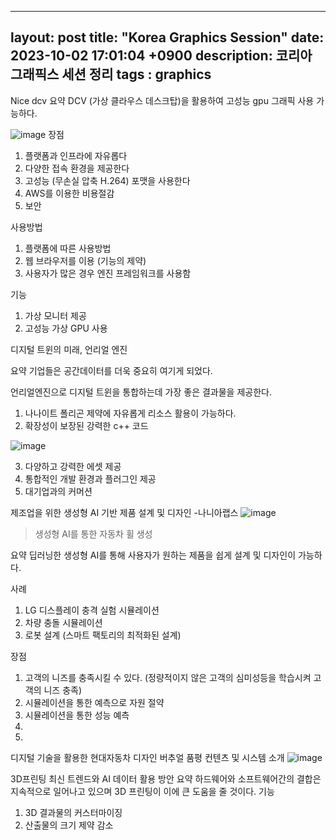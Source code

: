   ---
layout: post
title: "Korea Graphics Session"
date: 2023-10-02 17:01:04 +0900
description: 코리아 그래픽스 세션 정리
tags : graphics
---

Nice dcv
요약
DCV (가상 클라우스 데스크탑)을 활용하여 고성능 gpu 그래픽 사용 가능하다.

![image](https://github.com/rech4210/rech4210.github.io/assets/65288322/67f68b2c-ce52-4791-b6ad-4d6cd682d123)
장점
1. 플랫폼과 인프라에 자유롭다
2. 다양한 접속 환경을 제공한다
3. 고성능 (무손실 압축 H.264) 포맷을 사용한다
4. AWS를 이용한 비용절감
5. 보안


사용방법
1. 플랫폼에 따른 사용방법
2. 웹 브라우저를 이용 (기능의 제약)
3. 사용자가 많은 경우 엔진 프레임워크를 사용함


기능
1. 가상 모니터 제공
2. 고성능 가상 GPU 사용

디지털 트윈의 미래, 언리얼 엔진

요약
기업들은 공간데이터를 더욱 중요히 여기게 되었다.

언리얼엔진으로 디지털 트윈을 통합하는데 가장 좋은 결과물을 제공한다.

1. 나나이트
 폴리곤 제약에 자유롭게 리소스 활용이 가능하다.
2. 확장성이 보장된 강력한 c++ 코드

![image](https://github.com/rech4210/rech4210.github.io/assets/65288322/12cb27dc-5697-4d57-a363-f1c0ea7de7e5)

3. 다양하고 강력한 에셋 제공
4. 통합적인 개발 환경과 플러그인 제공
5. 대기업과의 커머션


제조업을 위한 생성형 AI 기반 제품 설계 및 디자인 -나니아랩스
![image](https://github.com/rech4210/rech4210.github.io/assets/65288322/69d61e78-2230-4d9e-b413-ca5b1ca05c51)
> 생성형 AI를 통한 자동차 휠 생성

요약
딥러닝한 생성형 AI를 통해 사용자가 원하는 제품을 쉽게 설계 및 디자인이 가능하다.

사례
1. LG 디스플레이 충격 실험 시뮬레이션
2. 차량 충돌 시뮬레이션
3. 로봇 설계 (스마트 팩토리의 최적화된 설계)


장점
1. 고객의 니즈를 충족시킬 수 있다. (정량적이지 않은 고객의 심미성등을 학습시켜 고객의 니즈 충족)
1. 시뮬레이션을 통한 예측으로 자원 절약
1. 시뮬레이션을 통한 성능 예측
1.
1.

디지털 기술을 활용한 현대자동차 디자인 버추얼 품평 컨텐츠 및 시스템 소개
![image](https://github.com/rech4210/rech4210.github.io/assets/65288322/6f197ea2-90bb-4875-9335-df5c11aae4cf)

3D프린팅 최신 트렌드와 AI 데이터 활용 방안
요약
하드웨어와 소프트웨어간의 결합은 지속적으로 일어나고 있으며 3D 프린팅이 이에 큰 도움을 줄 것이다.
기능
1. 3D 결과물의 커스터마이징
2. 산출물의 크기 제약 감소

